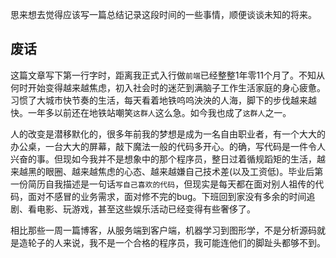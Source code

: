 思来想去觉得应该写一篇总结记录这段时间的一些事情，顺便谈谈未知的将来。

## 废话

这篇文章写下第一行字时，距离我正式入行做`前端`已经整整1年零11个月了。不知从何时开始变得越来越焦虑，初入社会时的迷茫到满脑子工作生活家庭的身心疲惫。习惯了大城市快节奏的生活，每天看着地铁呜呜泱泱的人海，脚下的步伐越来越快。一年多以前还在地铁站嘲笑`这群人`这么急。如今我也成了`这群人`之一。

人的改变是潜移默化的，很多年前我的梦想是成为一名自由职业者，有一个大大的办公桌，一台大大的屏幕，敲下魔法一般的代码多开心。的确，写代码是一件令人兴奋的事。但现如今我并不是想象中的那个程序员，整日过着循规蹈矩的生活，越来越黑的眼圈、越来越焦虑的心态、越来越嫌自己技术差(以及工资低)。毕业后第一份简历自我描述是一句话`写自己喜欢的代码`，但现实是每天都在面对别人祖传的代码，面对不感冒的业务需求，面对修不完的bug。下班回到家没有多余的时间追剧、看电影、玩游戏，甚至这些娱乐活动已经变得有些奢侈了。

相比那些一周一篇博客，从服务端到客户端，机器学习到图形学，不是分析源码就是造轮子的人来说，我不是一个合格的程序员，我可能连他们的脚趾头都够不到。
